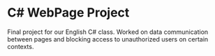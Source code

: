 # C# WebPage Project

Final project for our English C# class. Worked on data communication between pages and blocking access to unauthorized users on certain contexts.
